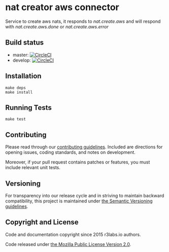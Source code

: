 # nat creator aws connector 

Service to create aws nats, it responds to *nat.create.aws* and will respond with *nat.create.aws.done* or *nat.create.aws.error*

## Build status

* master: [![CircleCI](https://circleci.com/gh/ernestio/nat-creator-aws-connector/tree/master.svg?style=svg)](https://circleci.com/gh/ernestio/nat-creator-aws-connector/tree/master)
* develop: [![CircleCI](https://circleci.com/gh/ernestio/nat-creator-aws-connector/tree/develop.svg?style=svg)](https://circleci.com/gh/ernestio/nat-creator-aws-connector/tree/develop)

## Installation

```
make deps
make install
```

## Running Tests

```
make test
```

## Contributing

Please read through our
[contributing guidelines](CONTRIBUTING.md).
Included are directions for opening issues, coding standards, and notes on
development.

Moreover, if your pull request contains patches or features, you must include
relevant unit tests.

## Versioning

For transparency into our release cycle and in striving to maintain backward
compatibility, this project is maintained under [the Semantic Versioning guidelines](http://semver.org/).

## Copyright and License

Code and documentation copyright since 2015 r3labs.io authors.

Code released under
[the Mozilla Public License Version 2.0](LICENSE).

